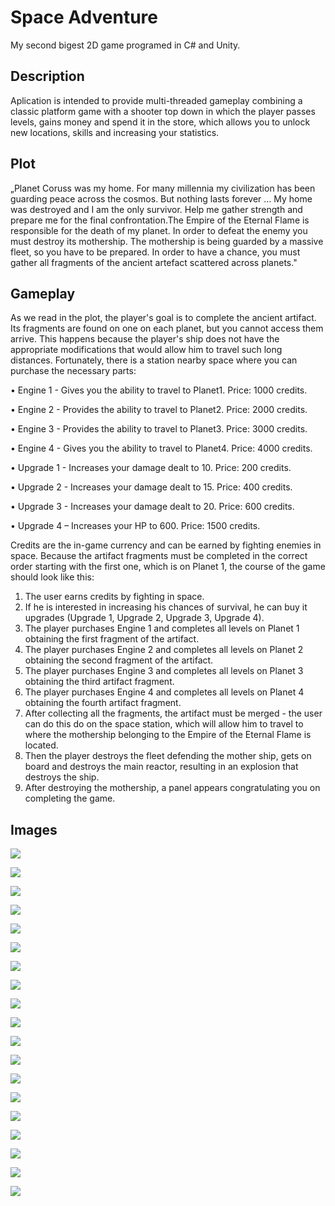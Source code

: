# Space Adventure

My second bigest 2D game programed in C# and Unity.

## Description
Aplication is intended to provide multi-threaded gameplay combining a classic platform game with a shooter top down in which the player passes levels, 
gains money and spend it in the store, which allows you to unlock new locations, skills and increasing your statistics.

## Plot

„Planet Coruss was my home. For many millennia my civilization has been
guarding peace across the cosmos. But nothing lasts forever … My home was destroyed
and I am the only survivor. Help me gather strength and prepare me for the final
confrontation.The Empire of the Eternal Flame is responsible for the death of my planet.
In order to defeat the enemy you must destroy its mothership. The mothership is being
guarded by a massive fleet, so you have to be prepared. In order to have a chance, you
must gather all fragments of the ancient artefact scattered across planets."

## Gameplay

As we read in the plot, the player's goal is to complete the ancient artifact. Its fragments are found on one on each planet, but you cannot access them arrive. This happens because the player's ship does not have the appropriate modifications that would allow him to travel such long distances. Fortunately, there is a station nearby space where you can purchase the necessary parts:

• Engine 1 - Gives you the ability to travel to Planet1. Price: 1000 credits.

• Engine 2 - Provides the ability to travel to Planet2. Price: 2000 credits.

• Engine 3 - Provides the ability to travel to Planet3. Price: 3000 credits.

• Engine 4 - Gives you the ability to travel to Planet4. Price: 4000 credits.

• Upgrade 1 - Increases your damage dealt to 10. Price: 200 credits.

• Upgrade 2 - Increases your damage dealt to 15. Price: 400 credits.

• Upgrade 3 - Increases your damage dealt to 20. Price: 600 credits.

• Upgrade 4 – Increases your HP to 600. Price: 1500 credits.

Credits are the in-game currency and can be earned by fighting enemies in space. Because the artifact fragments must be completed in the correct order
starting with the first one, which is on Planet 1, the course of the game should look like this:

1. The user earns credits by fighting in space.
2. If he is interested in increasing his chances of survival, he can buy it upgrades (Upgrade 1, Upgrade 2, Upgrade 3, Upgrade 4).
3. The player purchases Engine 1 and completes all levels on Planet 1 obtaining the first fragment of the artifact.
4. The player purchases Engine 2 and completes all levels on Planet 2 obtaining the second fragment of the artifact.
5. The player purchases Engine 3 and completes all levels on Planet 3 obtaining the third artifact fragment.
6. The player purchases Engine 4 and completes all levels on Planet 4 obtaining the fourth artifact fragment.
7. After collecting all the fragments, the artifact must be merged - the user can do this do on the space station, which will allow him to travel to where the mothership belonging to the Empire of the Eternal Flame is located.
8. Then the player destroys the fleet defending the mother ship, gets on board and destroys the main reactor, resulting in an explosion that destroys the ship.
9. After destroying the mothership, a panel appears congratulating you on completing the game.
    
## Images
![](GitHub_images/01_MainMenu.png)

![](GitHub_images/02_OptionsPanel.png)

![](GitHub_images/03_QuitPanel.png)

![](GitHub_images/04_InfoPanel.png)

![](GitHub_images/05_CosmicMenu.png)

![](GitHub_images/06_PausePanel.png)

![](GitHub_images/07_Shop.png)

![](GitHub_images/08_SpaceshipPanel.png)

![](GitHub_images/09_PlanetLevels.png)

![](GitHub_images/10_P1Level.png)

![](GitHub_images/11_P2Level.png)

![](GitHub_images/12_P3Level.png)

![](GitHub_images/13_P4Level.png)

![](GitHub_images/14_ArtefactPanel.png)

![](GitHub_images/15_LevelPanel.png)

![](GitHub_images/16_CosmicLevel.png)

![](GitHub_images/16_EvilMothership.png)

![](GitHub_images/17_FinalLevel.png)

![](GitHub_images/18_Endgame.png)
